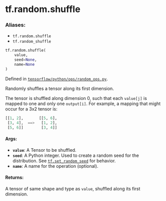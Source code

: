 <div itemscope itemtype="http://developers.google.com/ReferenceObject">
<meta itemprop="name" content="tf.random.shuffle" />
<meta itemprop="path" content="Stable" />
</div>

# tf.random.shuffle

### Aliases:

* `tf.random.shuffle`
* `tf.random_shuffle`

``` python
tf.random.shuffle(
    value,
    seed=None,
    name=None
)
```



Defined in [`tensorflow/python/ops/random_ops.py`](/code/stable/tensorflow/python/ops/random_ops.py).

Randomly shuffles a tensor along its first dimension.

The tensor is shuffled along dimension 0, such that each `value[j]` is mapped
to one and only one `output[i]`. For example, a mapping that might occur for a
3x2 tensor is:

```python
[[1, 2],       [[5, 6],
 [3, 4],  ==>   [1, 2],
 [5, 6]]        [3, 4]]
```

#### Args:

* <b>`value`</b>: A Tensor to be shuffled.
* <b>`seed`</b>: A Python integer. Used to create a random seed for the distribution.
    See
    <a href="../../tf/random/set_random_seed.md"><code>tf.set_random_seed</code></a>
    for behavior.
* <b>`name`</b>: A name for the operation (optional).


#### Returns:

A tensor of same shape and type as `value`, shuffled along its first
dimension.